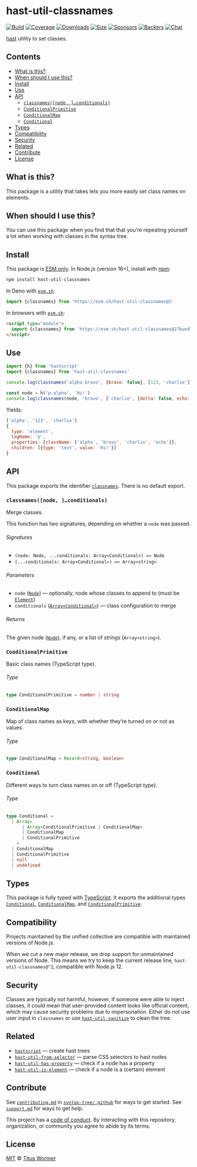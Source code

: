 # hast-util-classnames

[![Build][build-badge]][build]
[![Coverage][coverage-badge]][coverage]
[![Downloads][downloads-badge]][downloads]
[![Size][size-badge]][size]
[![Sponsors][sponsors-badge]][collective]
[![Backers][backers-badge]][collective]
[![Chat][chat-badge]][chat]

[hast][] utility to set classes.

## Contents

*   [What is this?](#what-is-this)
*   [When should I use this?](#when-should-i-use-this)
*   [Install](#install)
*   [Use](#use)
*   [API](#api)
    *   [`classnames([node, ]…conditionals)`](#classnamesnode-conditionals)
    *   [`ConditionalPrimitive`](#conditionalprimitive)
    *   [`ConditionalMap`](#conditionalmap)
    *   [`Conditional`](#conditional)
*   [Types](#types)
*   [Compatibility](#compatibility)
*   [Security](#security)
*   [Related](#related)
*   [Contribute](#contribute)
*   [License](#license)

## What is this?

This package is a utility that takes lets you more easily set class names on
elements.

## When should I use this?

You can use this package when you find that that you’re repeating yourself
a lot when working with classes in the syntax tree.

## Install

This package is [ESM only][esm].
In Node.js (version 16+), install with [npm][]:

```sh
npm install hast-util-classnames
```

In Deno with [`esm.sh`][esmsh]:

```js
import {classnames} from 'https://esm.sh/hast-util-classnames@2'
```

In browsers with [`esm.sh`][esmsh]:

```html
<script type="module">
  import {classnames} from 'https://esm.sh/hast-util-classnames@2?bundle'
</script>
```

## Use

```js
import {h} from 'hastscript'
import {classnames} from 'hast-util-classnames'

console.log(classnames('alpha bravo', {bravo: false}, [123, 'charlie']))

const node = h('p.alpha', 'Hi!')
console.log(classnames(node, 'bravo', ['charlie', {delta: false, echo: 1}]))
```

Yields:

```js
['alpha', '123', 'charlie']
{
  type: 'element',
  tagName: 'p',
  properties: {className: ['alpha', 'bravo', 'charlie', 'echo']},
  children: [{type: 'text', value: 'Hi!'}]
}
```

## API

This package exports the identifier [`classnames`][api-classnames].
There is no default export.

### `classnames([node, ]…conditionals)`

Merge classes.

This function has two signatures, depending on whether a `node` was passed.

###### Signatures

*   `(node: Node, ...conditionals: Array<Conditional>) => Node`
*   `(...conditionals: Array<Conditional>) => Array<string>`

###### Parameters

*   `node` ([`Node`][node])
    — optionally, node whose classes to append to (must be
    [`Element`][element])
*   `conditionals` ([`Array<Conditional>`][api-conditional])
    — class configuration to merge

###### Returns

The given node ([`Node`][node]), if any, or a list of strings (`Array<string>`).

### `ConditionalPrimitive`

Basic class names (TypeScript type).

###### Type

```ts
type ConditionalPrimitive = number | string
```

### `ConditionalMap`

Map of class names as keys, with whether they’re turned on or not as values.

###### Type

```ts
type ConditionalMap = Record<string, boolean>
```

### `Conditional`

Different ways to turn class names on or off (TypeScript type).

###### Type

```ts
type Conditional =
  | Array<
      | Array<ConditionalPrimitive | ConditionalMap>
      | ConditionalMap
      | ConditionalPrimitive
    >
  | ConditionalMap
  | ConditionalPrimitive
  | null
  | undefined
```

## Types

This package is fully typed with [TypeScript][].
It exports the additional types [`Conditional`][api-conditional],
[`ConditionalMap`][api-conditional-map], and
[`ConditionalPrimitive`][api-conditional-primitive].

## Compatibility

Projects maintained by the unified collective are compatible with maintained
versions of Node.js.

When we cut a new major release, we drop support for unmaintained versions of
Node.
This means we try to keep the current release line, `hast-util-classnames@^2`,
compatible with Node.js 12.

## Security

Classes are typically not harmful, however, if someone were able to inject
classes, it could mean that user-provided content looks like official content,
which may cause security problems due to impersonation.
Either do not use user input in `classnames` or use
[`hast-util-sanitize`][hast-util-sanitize] to clean the tree.

## Related

*   [`hastscript`](https://github.com/syntax-tree/hastscript)
    — create hast trees
*   [`hast-util-from-selector`](https://github.com/syntax-tree/hast-util-from-selector)
    — parse CSS selectors to hast nodes
*   [`hast-util-has-property`](https://github.com/syntax-tree/hast-util-has-property)
    — check if a node has a property
*   [`hast-util-is-element`](https://github.com/syntax-tree/hast-util-is-element)
    — check if a node is a (certain) element

## Contribute

See [`contributing.md`][contributing] in [`syntax-tree/.github`][health] for
ways to get started.
See [`support.md`][support] for ways to get help.

This project has a [code of conduct][coc].
By interacting with this repository, organization, or community you agree to
abide by its terms.

## License

[MIT][license] © [Titus Wormer][author]

<!-- Definitions -->

[build-badge]: https://github.com/syntax-tree/hast-util-classnames/workflows/main/badge.svg

[build]: https://github.com/syntax-tree/hast-util-classnames/actions

[coverage-badge]: https://img.shields.io/codecov/c/github/syntax-tree/hast-util-classnames.svg

[coverage]: https://codecov.io/github/syntax-tree/hast-util-classnames

[downloads-badge]: https://img.shields.io/npm/dm/hast-util-classnames.svg

[downloads]: https://www.npmjs.com/package/hast-util-classnames

[size-badge]: https://img.shields.io/badge/dynamic/json?label=minzipped%20size&query=$.size.compressedSize&url=https://deno.bundlejs.com/?q=hast-util-classnames

[size]: https://bundlejs.com/?q=hast-util-classnames

[sponsors-badge]: https://opencollective.com/unified/sponsors/badge.svg

[backers-badge]: https://opencollective.com/unified/backers/badge.svg

[collective]: https://opencollective.com/unified

[chat-badge]: https://img.shields.io/badge/chat-discussions-success.svg

[chat]: https://github.com/syntax-tree/unist/discussions

[npm]: https://docs.npmjs.com/cli/install

[esm]: https://gist.github.com/sindresorhus/a39789f98801d908bbc7ff3ecc99d99c

[esmsh]: https://esm.sh

[typescript]: https://www.typescriptlang.org

[license]: license

[author]: https://wooorm.com

[health]: https://github.com/syntax-tree/.github

[contributing]: https://github.com/syntax-tree/.github/blob/main/contributing.md

[support]: https://github.com/syntax-tree/.github/blob/main/support.md

[coc]: https://github.com/syntax-tree/.github/blob/main/code-of-conduct.md

[hast]: https://github.com/syntax-tree/hast

[node]: https://github.com/syntax-tree/hast#nodes

[element]: https://github.com/syntax-tree/hast#element

[hast-util-sanitize]: https://github.com/syntax-tree/hast-util-sanitize

[api-classnames]: #classnamesnode-conditionals

[api-conditional]: #conditional

[api-conditional-map]: #conditionalmap

[api-conditional-primitive]: #conditionalprimitive

